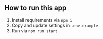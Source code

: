 ## How to run this app

1. Install requirements via `npm i`  
2. Copy and update settings in `.env.example`  
3. Run via `npm run start`  
